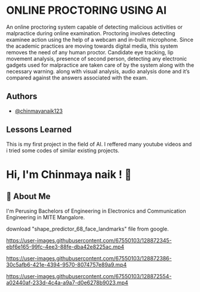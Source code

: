 
# ONLINE PROCTORING USING AI

An online proctoring system capable of detecting malicious activities or malpractice during online examination. Proctoring involves detecting  examinee action using the help of a webcam and in-built microphone. Since the academic practices are moving towards digital media, this system removes the need of any human proctor. Candidate eye tracking, lip movement analysis, presence of second person, detecting any electronic gadgets used for malpractice are taken care of by the system along with the necessary warning. along with visual analysis, audio analysis done and it’s compared against the answers associated with the exam.



## Authors

- [@chinmayanaik123](https://github.com/chinmayanaik123/)

  
## Lessons Learned

This is my first project in the field of AI. I reffered many  youtube videos and i tried some  codes of similar existing projects.

  
# Hi, I'm Chinmaya naik ! 👋

  
## 🚀 About Me
I'm Perusing Bachelors of Engineering in Electronics and Communication Engineering in MITE Mangalore.

download "shape_predictor_68_face_landmarks" file from google.


https://user-images.githubusercontent.com/67550103/128872345-ebf6e165-99fc-4ee3-88fe-dba42e8225ac.mp4



https://user-images.githubusercontent.com/67550103/128872386-30c5afb6-421e-4394-9570-8074757e89a9.mp4



https://user-images.githubusercontent.com/67550103/128872554-a02440af-233d-4c4a-a9a7-d0e6278b9023.mp4

